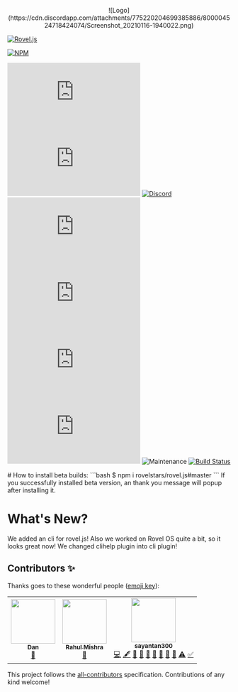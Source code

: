 <p align="center">
![Logo](https://cdn.discordapp.com/attachments/775220204699385886/800004524718424074/Screenshot_20210116-1940022.png)

[![Rovel.js](https://img.shields.io/static/v1?label=rovel&message=js&color=red&style=for-the-badge&logo=npm)](https://npmjs.com/package/rovel.js)

[![NPM](https://nodei.co/npm/rovel.js.png?downloads=true&downloadRank=true&stars=true)](https://nodei.co/npm/rovel.js/)

[![All Contributors](https://img.shields.io/github/all-contributors/rovelstars/rovel.js?color=%23ff0000&label=rovel.js%20contributors&logo=undertale&logoColor=%23ff0000&style=for-the-badge)](#contributors-)
![Snyk Vulnerabilities for npm package](https://img.shields.io/snyk/vulnerabilities/npm/rovel.js?logo=awesome%20lists&logoColor=white&style=for-the-badge)
[![Discord](https://img.shields.io/discord/602906543356379156?color=%237289da&label=chat%20with%20us&logo=discord&style=for-the-badge)](https://discord.gg/953XCpHbKF)
[![Version](https://img.shields.io/npm/v/rovel.js?color=red&label=rovel.js&style=for-the-badge)](https://npmjs.com/package/rovel.js)
[![Downloads](https://img.shields.io/npm/dm/rovel.js?color=red&label=rovel.js%20downloads&logo=npm&style=for-the-badge)](https://registry.npmjs.org/rovel.js/-/rovel.js-1.1.9.tgz)
[![License](https://img.shields.io/npm/l/rovel.js?style=for-the-badge)](https://npmjs.com/package/rovel.js)
![Lines of code](https://img.shields.io/tokei/lines/github/rovelstars/rovel.js?logo=github&style=for-the-badge)
![Maintenance](https://img.shields.io/maintenance/yes/2025?label=rovel.js%20maintained%3F&style=for-the-badge)
[![Build Status](https://img.shields.io/github/workflow/status/sayantan300/rovel.js/Node.js%20CI?label=nodejs%20build&logo=github&style=for-the-badge)](https://github.com/rovelstars/rovel.js)
</p>
# How to install beta builds:
```bash
$ npm i rovelstars/rovel.js#master
```
If you successfully installed beta version, an thank you message will popup after installing it.

# What's New?
We added an cli for rovel.js! Also we worked on Rovel OS quite a bit, so it looks great now!
We changed clihelp plugin into cli plugin!

## Contributors ✨

Thanks goes to these wonderful people ([emoji key](https://allcontributors.org/docs/en/emoji-key)):

<!-- ALL-CONTRIBUTORS-LIST:START - Do not remove or modify this section -->
<!-- prettier-ignore-start -->
<!-- markdownlint-disable -->
<table>
  <tr>
    <td align="center"><a href="https://github.com/Dan23123"><img src="https://avatars.githubusercontent.com/u/67073659?v=4?s=100" width="100px;" alt=""/><br /><sub><b>Dan</b></sub></a><br /><a href="https://github.com/rovelstars/rovel.js/commits?author=Dan23123" title="Documentation">📖</a></td>
    <td align="center"><a href="https://github.com/Soulless-404"><img src="https://avatars.githubusercontent.com/u/61725851?v=4?s=100" width="100px;" alt=""/><br /><sub><b>Rahul Mishra</b></sub></a><br /><a href="https://github.com/rovelstars/rovel.js/commits?author=Soulless-404" title="Documentation">📖</a></td>
    <td align="center"><a href="https://status.rovelstars.ga"><img src="https://avatars.githubusercontent.com/u/62213554?v=4?s=100" width="100px;" alt=""/><br /><sub><b>sayantan300</b></sub></a><br /><a href="https://github.com/rovelstars/rovel.js/commits?author=sayantan300" title="Code">💻</a> <a href="#content-sayantan300" title="Content">🖋</a> <a href="#data-sayantan300" title="Data">🔣</a> <a href="https://github.com/rovelstars/rovel.js/commits?author=sayantan300" title="Documentation">📖</a> <a href="#design-sayantan300" title="Design">🎨</a> <a href="#ideas-sayantan300" title="Ideas, Planning, & Feedback">🤔</a> <a href="#question-sayantan300" title="Answering Questions">💬</a> <a href="#projectManagement-sayantan300" title="Project Management">📆</a> <a href="https://github.com/rovelstars/rovel.js/pulls?q=is%3Apr+reviewed-by%3Asayantan300" title="Reviewed Pull Requests">👀</a> <a href="https://github.com/rovelstars/rovel.js/commits?author=sayantan300" title="Tests">⚠️</a> <a href="#tutorial-sayantan300" title="Tutorials">✅</a></td>
  </tr>
</table>

<!-- markdownlint-restore -->
<!-- prettier-ignore-end -->

<!-- ALL-CONTRIBUTORS-LIST:END -->

This project follows the [all-contributors](https://github.com/all-contributors/all-contributors) specification. Contributions of any kind welcome!
